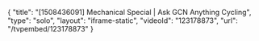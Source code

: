 {
    "title": "[1508436091] Mechanical Special | Ask GCN Anything Cycling",
    "type": "solo",
    "layout": "iframe-static",
    "videoId": "123178873",
    "url": "\/tvpembed\/123178873"
}